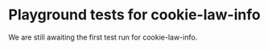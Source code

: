 # Playground tests for cookie-law-info
We are still awaiting the first test run for cookie-law-info.

